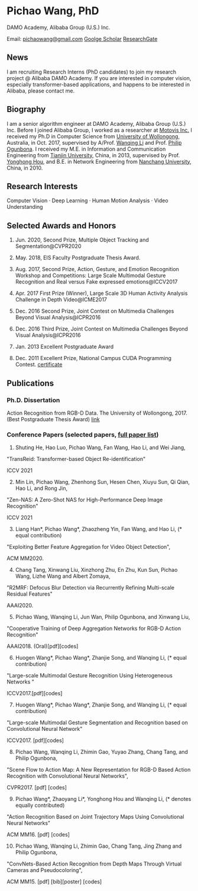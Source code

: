 # Pichao Wang, PhD

DAMO Academy, Alibaba Group (U.S.) Inc.

Email: pichaowang@gmail.com   [Goolge Scholar](https://scholar.google.com/citations?user=QozdnnoAAAAJ&hl=en) [ResearchGate](https://www.researchgate.net/profile/Pichao-Wang)

## News

I am recruiting Research Interns (PhD candidates) to join my research project @ Alibaba DAMO Academy. If you are interested in computer vision, especially transformer-based applications, and happens to be interested in Alibaba, please contact me.

## Biography

I am a senior algorithm engineer at DAMO Academy, Alibaba Group (U.S.) Inc. Before I joined Alibaba Group, I worked as a researcher at [Motovis Inc.](http://www.motovis.cn/) I received my Ph.D in Computer Science from [University of Wollongong](https://www.uow.edu.au/), Australia, in Oct. 2017, supervised by A/Prof. [Wanqing Li](https://sites.google.com/view/wanqingli/home-news) and Prof. [Philip Ogunbona](https://documents.uow.edu.au/~philipo/).  I received  my M.E. in Information and Communication Engineering from [Tianjin University](http://www.tju.edu.cn/english/index.htm), China, in 2013, supervised by Prof. [Yonghong Hou](http://seea.tju.edu.cn/info/1122/2098.htm), and B.E. in Network Engineering from [Nanchang University](http://english.ncu.edu.cn/), China, in 2010.

## Research Interests

Computer Vision · Deep Learning · Human Motion Analysis · Video Understanding

## Selected Awards and Honors

1. Jun. 2020, Second Prize, Multiple Object Tracking and Segmentation@CVPR2020 

2. May. 2018, EIS Faculty Postgraduate Thesis Award.

3. Aug. 2017, Second Prize, Action, Gesture, and Emotion Recognition Workshop and Competitions: Large Scale Multimodal Gesture Recognition and Real versus Fake expressed emotions@ICCV2017

4. Apr. 2017 First Prize (Winner), Large Scale 3D Human Activity Analysis Challenge in Depth Video@ICME2017

5. Dec. 2016 Second Prize, Joint Contest on Multimedia Challenges Beyond Visual Analysis@ICPR2016

6. Dec. 2016 Third Prize, Joint Contest on Multimedia Challenges Beyond Visual Analysis@ICPR2016

7. Jan. 2013 Excellent Postgraduate Award

8. Dec. 2011 Excellent Prize, National Campus CUDA Programming Contest. [certificate](https://sites.google.com/site/pichaossites/resources/img051.jpg?attredirects=0&d=1)


## Publications

### Ph.D. Dissertation

Action Recognition from RGB-D Data. The University of  Wollongong, 2017. (Best Postgraduate Thesis Award) [link](http://ro.uow.edu.au/theses1/112/)

### Conference Papers (selected papers, [full paper list](https://scholar.google.com/citations?user=QozdnnoAAAAJ&hl=en))

1. Shuting He, Hao Luo, Pichao Wang, Fan Wang, Hao Li, and Wei Jiang,

  "TransReid: Transformer-based Object Re-identification"

  ICCV 2021

2. Min Lin, Pichao Wang, Zhenhong Sun, Hesen Chen, Xiuyu Sun, Qi Qian, Hao Li, and Rong Jin,

  "Zen-NAS: A Zero-Shot NAS for High-Performance Deep Image Recognition"

  ICCV 2021
 
3. Liang Han*, Pichao Wang*, Zhaozheng Yin, Fan Wang, and Hao Li, (* equal contribution)

  "Exploiting Better Feature Aggregation for Video Object Detection",

  ACM MM2020.


4. Chang Tang, Xinwang Liu, Xinzhong Zhu, En Zhu, Kun Sun, Pichao Wang, Lizhe Wang and Albert Zomaya,

  "R2MRF: Defocus Blur Detection via Recurrently Refining Multi-scale Residual Features"

  AAAI2020.


5. Pichao Wang, Wanqing Li, Jun Wan, Philip Ogunbona, and Xinwang Liu,

  "Cooperative Training of Deep Aggregation Networks for RGB-D Action Recognition"

  AAAI2018. (Oral)[pdf][codes]
  

6. Huogen Wang*, Pichao Wang*, Zhanjie Song, and Wanqing Li, (* equal contribution)

  "Large-scale Multimodal Gesture Recognition Using Heterogeneous Networks "

  ICCV2017.[pdf][codes]
  

7. Huogen Wang*, Pichao Wang*, Zhanjie Song, and Wanqing Li, (* equal contribution)

  "Large-scale Multimodal Gesture Segmentation and Recognition based on Convolutional Neural Network"

  ICCV2017. [pdf][codes]
  

8. Pichao Wang, Wanqing Li, Zhimin Gao, Yuyao Zhang, Chang Tang, and Philip Ogunbona,

  "Scene Flow to Action Map: A New Representation for RGB-D Based Action Recognition with Convolutional Neural Networks",

   CVPR2017.  [pdf] [codes]
   

9. Pichao Wang*, Zhaoyang Li*, Yonghong Hou  and Wanqing Li, (* denotes equally contributed)

  "Action Recognition Based on Joint Trajectory Maps Using Convolutional Neural Networks"

  ACM MM16. [pdf] [codes]
  

10. Pichao Wang, Wanqing Li, Zhimin Gao, Chang Tang, Jing Zhang  and Philip Ogunbona,

  "ConvNets-Based Action Recognition from Depth Maps Through Virtual Cameras and Pseudocoloring", 

  ACM MM15. [pdf] [bib][poster] [codes]

